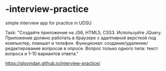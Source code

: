 # -interview-practice
simple interview app for practice in UDSU

Task: 
"Создайте приложение на JS6, HTML5, CSS3. Используйте JQuery. Приложение должно работать в браузере с адаптивной версткой под компьютер, планшет и телефон. Функционал: создание/удаление/редактирование вопросов в опросе. Вопрос только одного типа: текст вопроса и 1-10 вариантов ответа."

https://glovindan.github.io/interview-practice/
